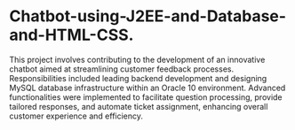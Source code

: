 # Chatbot-using-J2EE-and-Database-and-HTML-CSS.

This project involves contributing to the development of an innovative chatbot aimed at streamlining customer feedback processes. Responsibilities included leading backend development and designing MySQL database infrastructure within an Oracle 10 environment. Advanced functionalities were implemented to facilitate question processing, provide tailored responses, and automate ticket assignment, enhancing overall customer experience and efficiency.
